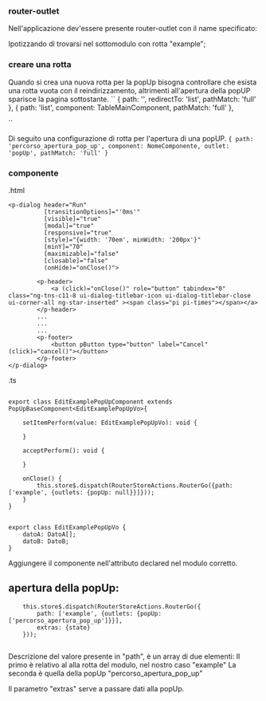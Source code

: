### router-outlet
Nell'applicazione dev'essere presente router-outlet con il name specificato:
<router-outlet name="popUp"></router-outlet>



Ipotizzando di trovarsi nel sottomodulo con rotta "example";

### creare una rotta
Quando si crea una nuova rotta per la popUp bisogna controllare che esista una rotta vuota con il reindirizzamento, altrimenti all'apertura della popUP sparisce la pagina sottostante.
``
	{
		path: '',
		redirectTo: 'list',
		pathMatch: 'full'
	},
	{
		path: 'list',
		component: TableMainComponent,
		pathMatch: 'full'
	},
	
``

Di seguito una configurazione di rotta per l'apertura di una popUP.
``
    {
        path: 'percorso_apertura_pop_up',
        component: NomeComponente,
        outlet: 'popUp',
        pathMatch: 'full'
    }
``


### componente

.html

```
<p-dialog header="Run"
          [transitionOptions]="'0ms'"
          [visible]="true"
          [modal]="true"
          [responsive]="true"
          [style]="{width: '70em', minWidth: '200px'}"
          [minY]="70"
          [maximizable]="false"
          [closable]="false"
          (onHide)="onClose()">
          
        <p-header>
            <a (click)="onClose()" role="button" tabindex="0" class="ng-tns-c11-8 ui-dialog-titlebar-icon ui-dialog-titlebar-close ui-corner-all ng-star-inserted" ><span class="pi pi-times"></span></a>                
        </p-header>
        ...
        ...
        ...
        <p-footer>
            <button pButton type="button" label="Cancel" (click)="cancel()"></button>
        </p-footer>
</p-dialog>

```

.ts

```

export class EditExamplePopUpComponent extends PopUpBaseComponent<EditExamplePopUpVo>{

    setItemPerform(value: EditExamplePopUpVo): void {
        
    }

    acceptPerform(): void {
        
    }
    
    onClose() {
        this.store$.dispatch(RouterStoreActions.RouterGo({path: ['example', {outlets: {popUp: null}}]}));
    }
}


export class EditExamplePopUpVo {
    datoA: DatoA[];
    datoB: DatoB;
}

```

Aggiungere il componente nell'attributo declared nel modulo corretto.

##  apertura della popUp:
```
    this.store$.dispatch(RouterStoreActions.RouterGo({
        path: ['example', {outlets: {popUp: ['percorso_apertura_pop_up']}}],
        extras: {state}
    }));
    
```
Descrizione del valore presente in "path", è un array di due elementi:
    Il primo è relativo al alla rotta del modulo, nel nostro caso "example"
    La seconda è quella della popUp "percorso_apertura_pop_up"
    
Il parametro "extras" serve a passare dati alla popUp.
